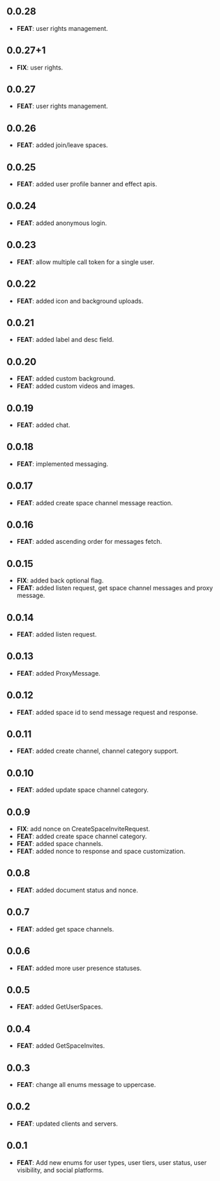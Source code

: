 ## 0.0.28

 - **FEAT**: user rights management.

## 0.0.27+1

 - **FIX**: user rights.

## 0.0.27

 - **FEAT**: user rights management.

## 0.0.26

 - **FEAT**: added join/leave spaces.

## 0.0.25

 - **FEAT**: added user profile banner and effect apis.

## 0.0.24

 - **FEAT**: added anonymous login.

## 0.0.23

 - **FEAT**: allow multiple call token for a single user.

## 0.0.22

 - **FEAT**: added icon and background uploads.

## 0.0.21

 - **FEAT**: added label and desc field.

## 0.0.20

 - **FEAT**: added custom background.
 - **FEAT**: added custom videos and images.

## 0.0.19

 - **FEAT**: added chat.

## 0.0.18

 - **FEAT**: implemented messaging.

## 0.0.17

 - **FEAT**: added create space channel message reaction.

## 0.0.16

 - **FEAT**: added ascending order for messages fetch.

## 0.0.15

 - **FIX**: added back optional flag.
 - **FEAT**: added listen request, get space channel messages and proxy message.

## 0.0.14

 - **FEAT**: added listen request.

## 0.0.13

 - **FEAT**: added ProxyMessage.

## 0.0.12

 - **FEAT**: added space id to send message request and response.

## 0.0.11

 - **FEAT**: added create channel, channel category support.

## 0.0.10

 - **FEAT**: added update space channel category.

## 0.0.9

 - **FIX**: add nonce on CreateSpaceInviteRequest.
 - **FEAT**: added create space channel category.
 - **FEAT**: added space channels.
 - **FEAT**: added nonce to response and space customization.

## 0.0.8

 - **FEAT**: added document status and nonce.

## 0.0.7

 - **FEAT**: added get space channels.

## 0.0.6

 - **FEAT**: added more user presence statuses.

## 0.0.5

 - **FEAT**: added GetUserSpaces.

## 0.0.4

 - **FEAT**: added GetSpaceInvites.

## 0.0.3

 - **FEAT**: change all enums message to uppercase.

## 0.0.2

 - **FEAT**: updated clients and servers.

## 0.0.1

 - **FEAT**: Add new enums for user types, user tiers, user status, user visibility, and social platforms.

